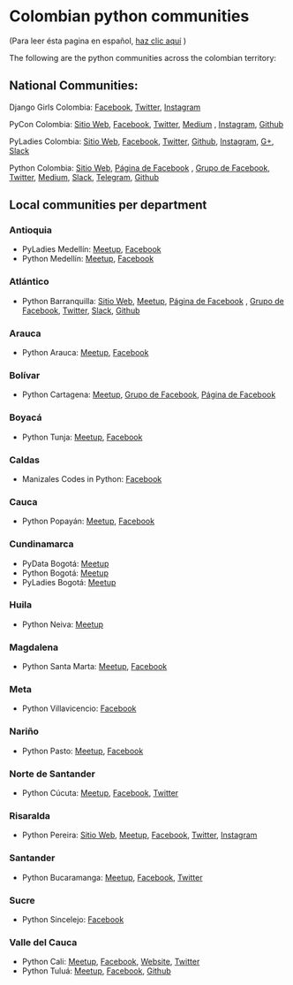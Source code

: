 # Colombian python communities

(Para leer ésta pagina en español, [haz clic aquí](https://github.com/ColombiaPython/communities/blob/master/README.md) )

The following are the python communities across the colombian territory:

## National Communities:

Django Girls Colombia: [Facebook](https://www.facebook.com/djangogirlscolombia), [Twitter](https://twitter.com/djangogirlsco), [Instagram](https://www.instagram.com/DjangoGirlsCo/) 

PyCon Colombia: [Sitio Web](https://www.pycon.co), [Facebook](https://www.facebook.com/pyconcolombia), [Twitter](https://twitter.com/pyconcolombia), [Medium](https://medium.com/@pyconcolombia) , [Instagram](https://instagram.com/pyconcolombia/), [Github](https://github.com/pyconcolombia)

PyLadies Colombia: [Sitio Web](http://pyladies.co/), [Facebook](https://www.facebook.com/pyladiesco/), [Twitter](https://twitter.com/pyladies_co), [Github](https://github.com/pyladies-colombia), [Instagram](https://www.instagram.com/pyladies_co/), [G+](http://bit.ly/pyladiescog), [Slack](http://bit.ly/slackpyladiesco)

Python Colombia: [Sitio Web](https://www.python.org.co), [Página de Facebook](https://www.facebook.com/ColombiaPython/) , [Grupo de Facebook](https://www.facebook.com/groups/pythonco/), [Twitter](https://twitter.com/colombiapython), [Medium](https://medium.com/@pythoncolombia), [Slack](https://python-colombia.slack.com), [Telegram](https://t.me/pythoncolombia), [Github](https://github.com/ColombiaPython)

## Local communities per department

### Antioquia

* PyLadies Medellín: [Meetup](https://www.meetup.com/Python-Ladies-Medellin/), [Facebook](https://www.facebook.com/pyladiesmedellin/)
* Python Medellín: [Meetup](https://www.meetup.com/Medellin-Python-y-Django-Meetup/), [Facebook](https://www.facebook.com/pythonmedellin/)

### Atlántico

* Python Barranquilla: [Sitio Web](http://pybaq.co/), [Meetup](https://www.meetup.com/pythonbaq/), [Página de Facebook](https://www.facebook.com/pybaq/) , [Grupo de Facebook](https://www.facebook.com/groups/813920708682845), [Twitter](https://twitter.com/pybaq), [Slack](https://pybaq.slack.com), [Github](https://github.com/PyBAQ)

### Arauca

* Python Arauca: [Meetup](https://www.meetup.com/PythonArauca/), [Facebook](https://www.facebook.com/pythonarauca/)

### Bolívar

* Python Cartagena: [Meetup](https://www.meetup.com/Python-Django-CTG/), [Grupo de Facebook](https://www.facebook.com/groups/pydjctg), [Página de Facebook](https://www.facebook.com/Python-CTG-122260291668601/)

### Boyacá

* Python Tunja: [Meetup](https://www.meetup.com/PythonTunja/), [Facebook](https://www.facebook.com/PythonTunja/)

### Caldas

* Manizales Codes in Python: [Facebook](https://www.facebook.com/manizalescodesinpython/)

### Cauca

* Python Popayán: [Meetup](https://www.meetup.com/comunidad-python-popayan/), [Facebook](https://www.facebook.com/pythonistapopayan/)

### Cundinamarca

* PyData Bogotá: [Meetup](https://www.meetup.com/PyData-Bogota/)
* Python Bogotá: [Meetup](https://www.meetup.com/es/pythonbogota/)
* PyLadies Bogotá: [Meetup](https://www.meetup.com/Pyladies-Co-Bogota/)

### Huila

* Python Neiva: [Meetup](https://www.meetup.com/es/PythonNeiva/)

### Magdalena

* Python Santa Marta: [Meetup](https://www.meetup.com/python-santamarta/), [Facebook](https://www.facebook.com/pythonsantamarta/)

### Meta

* Python Villavicencio: [Facebook](https://www.facebook.com/pythonvi/)

### Nariño

* Python Pasto: [Meetup](https://www.meetup.com/Pasto-Python/), [Facebook](https://www.facebook.com/PythonPasto/)

### Norte de Santander

* Python Cúcuta: [Meetup](https://www.meetup.com/Python-Cucuta/), [Facebook](https://www.facebook.com/PythonCucuta/), [Twitter](https://twitter.com/PythonCucuta)

### Risaralda

* Python Pereira: [Sitio Web](http://PyPereira.co), [Meetup](https://www.meetup.com/es/pythonpereira/), [Facebook](https://www.facebook.com/pythonpereira), [Twitter](https://twitter.com/pythonpereira), [Instagram](https://instagram.com/pythonpereira)

### Santander

* Python Bucaramanga: [Meetup](https://www.meetup.com/PythonBucaramanga/), [Facebook](https://www.facebook.com/PythonBucaramanga/), [Twitter](https://www.twitter.com/PyBuc/)

### Sucre

* Python Sincelejo: [Facebook](https://www.facebook.com/PythonSincelejo/)

### Valle del Cauca

* Python Cali: [Meetup](https://www.meetup.com/Python-Cali/), [Facebook](https://www.facebook.com/pythoncali/), [Website](https://www.pythoncali.com), [Twitter](https://twitter.com/pythoncali)
* Python Tuluá: [Meetup](https://www.meetup.com/Python-Tulua/), [Facebook](https://www.facebook.com/pythontulua/), [Github](https://github.com/PythonTulua)